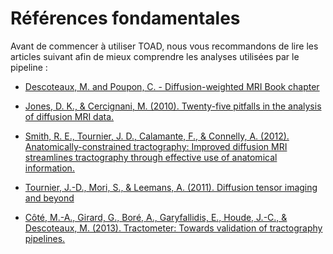 # Références fondamentales

Avant de commencer à utiliser TOAD, nous vous recommandons de lire les articles suivant afin de mieux comprendre les analyses utilisées par le pipeline :


- <a href="http://scil.dinf.usherbrooke.ca/wp-content/papers/descoteaux-poupon-book-chapter.pdf" target="_blank">Descoteaux, M. and  Poupon, C. - Diffusion-weighted MRI Book chapter</a>

- <a href="http://www.ncbi.nlm.nih.gov/pubmed/20886566" target="_blank">Jones, D. K., & Cercignani, M. (2010). Twenty-five pitfalls in the analysis of diffusion MRI data.</a>

- <a href="http://www.ncbi.nlm.nih.gov/pubmed/22705374" target="_blank">Smith, R. E., Tournier, J. D., Calamante, F., & Connelly, A. (2012). Anatomically-constrained tractography: Improved diffusion MRI streamlines tractography through effective use of anatomical information.</a>

- <a href="http://www.ncbi.nlm.nih.gov/pmc/articles/PMC3366862/pdf/nihms-381153.pdf" target="_blank">Tournier, J.-D., Mori, S., & Leemans, A. (2011). Diffusion tensor imaging and beyond</a>

- <a href="http://scil.dinf.usherbrooke.ca/wp-content/papers/cote-etal-media13.pdf" target="_blank">Côté, M.-A., Girard, G., Boré, A., Garyfallidis, E., Houde, J.-C., & Descoteaux, M. (2013). Tractometer: Towards validation of tractography pipelines.</a>
